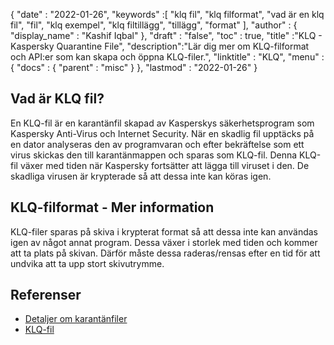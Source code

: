 {
  "date" : "2022-01-26",
  "keywords" :[ "klq fil", "klq filformat", "vad är en klq fil", "fil", "klq exempel", "klq filtillägg", "tillägg", "format" ],
  "author" : {
    "display_name" : "Kashif Iqbal"
},
  "draft" : "false",
  "toc" : true,
  "title" :"KLQ - Kaspersky Quarantine File",
  "description":"Lär dig mer om KLQ-filformat och API:er som kan skapa och öppna KLQ-filer.",
  "linktitle" : "KLQ",
  "menu" : {
    "docs" : {
      "parent" : "misc"
}
},
  "lastmod" : "2022-01-26"
}

## Vad är KLQ fil?

En KLQ-fil är en karantänfil skapad av Kasperskys säkerhetsprogram som Kaspersky Anti-Virus och Internet Security. När en skadlig fil upptäcks på en dator analyseras den av programvaran och efter bekräftelse som ett virus skickas den till karantänmappen och sparas som KLQ-fil. Denna KLQ-fil växer med tiden när Kaspersky fortsätter att lägga till viruset i den. De skadliga virusen är krypterade så att dessa inte kan köras igen.

## KLQ-filformat - Mer information

KLQ-filer sparas på skiva i krypterat format så att dessa inte kan användas igen av något annat program. Dessa växer i storlek med tiden och kommer att ta plats på skivan. Därför måste dessa raderas/rensas efter en tid för att undvika att ta upp stort skivutrymme.

## Referenser

* [Detaljer om karantänfiler](https://forum.kaspersky.com/)
* [KLQ-fil](https://forum.kaspersky.com/?q=klq%20file)

